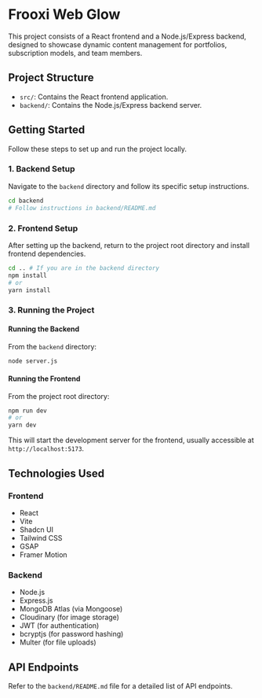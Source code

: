 # Frooxi Web Glow

This project consists of a React frontend and a Node.js/Express backend, designed to showcase dynamic content management for portfolios, subscription models, and team members.

## Project Structure

-   `src/`: Contains the React frontend application.
-   `backend/`: Contains the Node.js/Express backend server.

## Getting Started

Follow these steps to set up and run the project locally.

### 1. Backend Setup

Navigate to the `backend` directory and follow its specific setup instructions.

```bash
cd backend
# Follow instructions in backend/README.md
```

### 2. Frontend Setup

After setting up the backend, return to the project root directory and install frontend dependencies.

```bash
cd .. # If you are in the backend directory
npm install
# or
yarn install
```

### 3. Running the Project

#### Running the Backend

From the `backend` directory:

```bash
node server.js
```

#### Running the Frontend

From the project root directory:

```bash
npm run dev
# or
yarn dev
```

This will start the development server for the frontend, usually accessible at `http://localhost:5173`.

## Technologies Used

### Frontend

-   React
-   Vite
-   Shadcn UI
-   Tailwind CSS
-   GSAP
-   Framer Motion

### Backend

-   Node.js
-   Express.js
-   MongoDB Atlas (via Mongoose)
-   Cloudinary (for image storage)
-   JWT (for authentication)
-   bcryptjs (for password hashing)
-   Multer (for file uploads)

## API Endpoints

Refer to the `backend/README.md` file for a detailed list of API endpoints.
